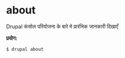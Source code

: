 # about
Drupal कंसोल परियोजना के बारे मे प्रारंभिक जानकारी दिखाएँ

**प्रयोग:**
```
$ drupal about
```
